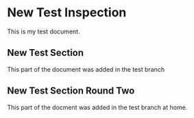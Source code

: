 
# New Test Inspection




This is my test document.

## New Test Section

This part of the document was added in the test branch

## New Test Section Round Two

This part of the docment was added in the test branch at home.
